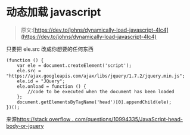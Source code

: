 # 动态加载 javascript

> 原文:[https://dev.to/johns/dynamically-load-javascript-4lc4](https://dev.to/johns/dynamically-load-javascript-4lc4)

只要把 ele.src 改成你想要的任何东西

```
(function () {
    var ele = document.createElement('script');
    ele.src = "https://ajax.googleapis.com/ajax/libs/jquery/1.7.2/jquery.min.js";
    ele.id = "JQuery";
    ele.onload = function () {
        //code to be executed when the document has been loaded
    };
    document.getElementsByTagName('head')[0].appendChild(ele);
})(); 
```

来源[https://stack overflow . com/questions/10994335/JavaScript-head-body-or-jquery](https://stackoverflow.com/questions/10994335/javascript-head-body-or-jquery)